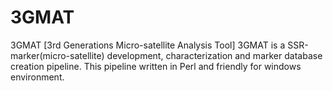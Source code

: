 # 3GMAT
3GMAT [3rd Generations Micro-satellite Analysis Tool] 3GMAT is a SSR-marker(micro-satellite) development, characterization and marker database creation pipeline. This pipeline written in Perl and friendly  for windows environment. 
